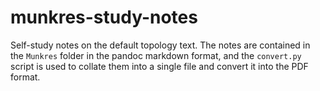 # munkres-study-notes

Self-study notes on the default topology text. The notes are contained in the `Munkres` folder in the pandoc markdown format, and the `convert.py` script is used to collate them into a single file and convert it into the PDF format.

